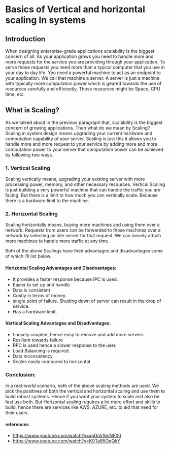# Basics of Vertical and horizontal scaling In systems
## Introduction
When designing enterprise-grade applications scalability is the biggest concern of all. As your application grows you need to handle more and more requests for the service you are providing through your application. To serve those requests you need more than a typical computer that you use in your day to day life. You need a powerful machine to act as an endpoint to your application. We call that machine a server. A server is just a machine with typically more computation power which is geared towards the use of resources carefully and efficiently. Those resources might be Space, CPU time, etc.

## What is Scaling?
As we talked about in the previous paragraph that, scalability is the biggest concern of growing applications. Then what do we mean by Scaling? Scaling in system design means upgrading your current hardware and computation capability of your server. Scaling is just this it allows you to handle more and more request to your service by adding more and more computation power to your server that computation power can be achieved by following two ways.
### 1. Vertical Scaling 
Scaling vertically means, upgrading your existing server with more processing power, memory, and other necessary resources. Vertical Scaling is just building a very powerful machine that can handle the traffic you are facing. But there is a limit to how much you can vertically scale. Because there is a hardware limit to the machine.
### 2. Horizontal Scaling
Scaling horizontally means, buying more machines and using them over a network. Requests from users can be forwarded to those machines over a network by selecting an idle server for that request. We can loosely attach more machines to handle more traffic at any time. 

Both of the above Scalings have their advantages and disadvantages some of which I'll list below.

#### **Horizontal Scaling Advantages and Disadvantages**:
* It provides a faster response because IPC is used.
* Easier to set up and handle.
* Data is consistent
* Costly in terms of money.
* single point of failure. Shutting down of server can result in the drop of service.
* Has a hardware limit.
#### **Vertical Scaling Advantages and Disadvantages**:
* Loosely coupled, hence easy to remove and add more servers.
* Resilient towards failure
* RPC is used hence a slower response to the user.
* Load Balancing is required. 
* Data inconsistency
* Scales easily compared to horizontal

### Conclusion:
In a real-world scenario, both of the above scaling methods are used. We pick the positives of both the vertical and horizontal scaling and use them to build robust systems. Hence if you want your system to scale and also be fast use both. But Horizontal scaling requires a lot more effort and skills to build, hence there are services like AWS, AZURE, etc. to aid that need for their users.


#### references
* https://www.youtube.com/watch?v=xpDnVSmNFX0
* https://www.youtube.com/watch?v=K0Ta65OqQkY
